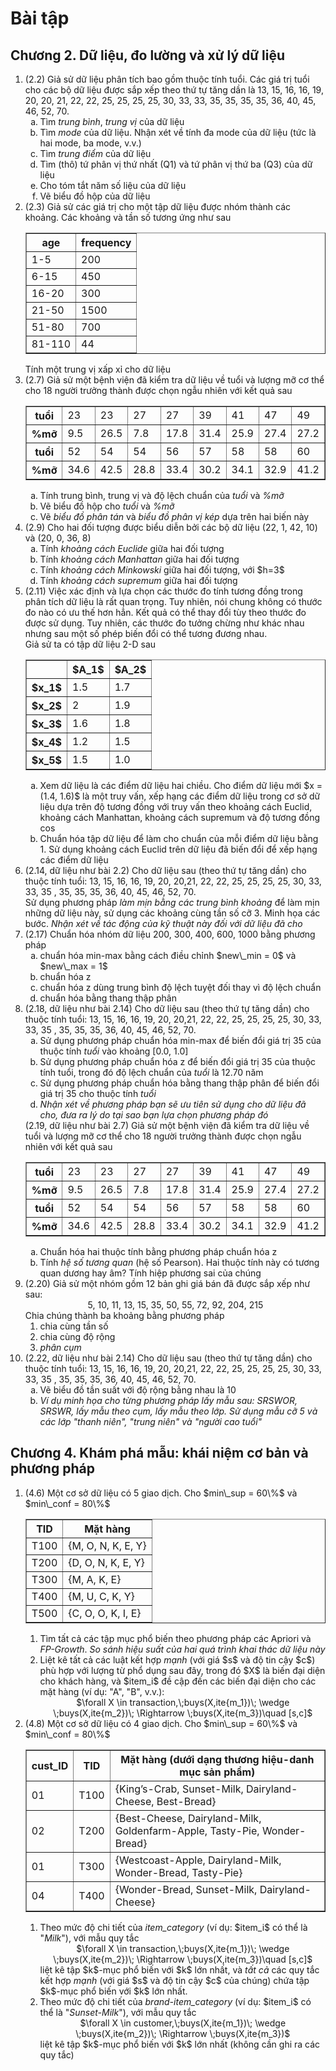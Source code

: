 # Bài tập
## Chương 2. Dữ liệu, đo lường và xử lý dữ liệu
<ol>
  <li>(2.2) Giả sử dữ liệu phân tích bao gồm thuộc tính tuổi. Các giá trị tuổi cho các bộ dữ liệu được sắp xếp theo thứ tự tăng dần là 13, 15, 16, 16, 19, 20, 20, 21, 22, 22, 25, 25, 25, 25, 30, 33, 33, 35, 35, 35, 35, 36, 40, 45, 46, 52, 70.
    <ol type="a">
      <li>Tìm <i>trung bình</i>, <i>trung vị</i> của dữ liệu</li>
      <li>Tìm <i>mode</i> của dữ liệu. Nhận xét về tính đa mode của dữ liệu (tức là hai mode, ba mode, v.v.)</li>
      <li>Tìm <i>trung điểm</i> của dữ liệu</li>
      <li>Tìm (thô) tứ phân vị thứ nhất (Q1) và tứ phân vị thứ ba (Q3) của dữ liệu</li>
      <li>Cho tóm tắt năm số liệu của dữ liệu</li>
      <li>Vẽ biểu đồ hộp của dữ liệu</li>
    </ol>
  </li>

  <li>(2.3) Giả sử các giá trị cho một tập dữ liệu được nhóm thành các khoảng. Các khoảng và tần số tương ứng như sau
    <table border="1"; align="center">
      <tr> <th>age</th> <th>frequency</th> </tr>
      <tr> <td>1-5</td> <td>200</td> </tr>
      <tr> <td>6-15</td> <td>450</td> </tr>
      <tr> <td>16-20</td> <td>300</td> </tr>
      <tr> <td>21-50</td> <td>1500</td> </tr>
      <tr> <td>51-80</td> <td>700</td> </tr>
      <tr><td>81-110</td><td>44</td></tr>
    </table>
    Tính một trung vị xấp xỉ cho dữ liệu
  </li>

  <li>(2.7) Giả sử một bệnh viện đã kiểm tra dữ liệu về tuổi và lượng mỡ cơ thể cho 18 người trưởng thành được chọn ngẫu nhiên với kết quả sau
    <table border="1"; align="center">
      <tr> <th>tuổi</th> <td>23</td> <td>23</td> <td>27</td> <td>27</td> <td>39</td>
        <td>41</td> <td>47</td> <td>49</td> <td>50</td>
      </tr>
      <tr><th>%mỡ</th> <td>9.5</td> <td>26.5</td> <td>7.8</td> <td>17.8</td> <td>31.4</td>
        <td>25.9</td> <td>27.4</td> <td>27.2</td> <td>31.2</td>
      </tr>
      <tr>
        <th>tuổi</th><td>52</td> <td>54</td> <td>54</td> <td>56</td> <td>57</td>
        <td>58</td> <td>58</td> <td>60</td> <td>61</td>
      </tr>
      <tr>
        <th>%mỡ</th> <td>34.6</td> <td>42.5</td> <td>28.8</td> <td>33.4</td> <td>30.2</td>
        <td>34.1</td> <td>32.9</td> <td>41.2</td> <td>35.7</td>
      </tr>
    </table>
    <ol type="a">
      <li>Tính trung bình, trung vị và độ lệch chuẩn của <i>tuổi</i> và <i>%mỡ</i></li>
      <li>Vẽ biểu đồ hộp cho <i>tuổi</i> và <i>%mỡ</i></li>
      <li>Vẽ <i>biểu đồ phân tán</i> và <i>biểu đồ phân vị kép</i> dựa trên hai biến này</li>
    </ol>
  </li>

  <li>(2.9) Cho hai đối tượng được biểu diễn bởi các bộ dữ liệu (22, 1, 42, 10) và (20, 0, 36, 8)
    <ol type="a">
      <li>Tính <i>khoảng cách Euclide</i> giữa hai đối tượng</li>
      <li>Tính <i>khoảng cách Manhattan</i> giữa hai đối tượng</li>
      <li>Tính <i>khoảng cách Minkowski</i> giữa hai đối tượng, với $h=3$</li>
      <li>Tính <i>khoảng cách supremum</i> giữa hai đối tượng</li>
    </ol>
  </li>

  <li>(2.11) Việc xác định và lựa chọn các thước đo tính tương đồng trong phân tích dữ liệu là rất quan trọng. Tuy nhiên, nói chung không có thước đo nào có ưu thế hơn hẳn. Kết quả có thể thay đổi tùy theo thước đo được sử dụng. Tuy nhiên, các thước đo tưởng chừng như khác nhau nhưng sau một số phép biến đổi có thể tương đương nhau.
    <div>
    Giả sử ta có tập dữ liệu 2-D sau
    </div>
    <table border="1"; align="center">
      <tr> <th></th> <th>$A_1$</th> <th>$A_2$</th> </tr>
      <tr> <th>$x_1$</th> <td>1.5</td> <td>1.7</td> </tr>
      <tr> <th>$x_2$</th> <td>2</td> <td>1.9</td> </tr>
      <tr> <th>$x_3$</th> <td>1.6</td> <td>1.8</td> </tr>
      <tr> <th>$x_4$</th> <td>1.2</td> <td>1.5</td> </tr>
      <tr> <th>$x_5$</th> <td>1.5</td> <td>1.0</td> </tr>
    </table>
    <ol type="a">
      <li>Xem dữ liệu là các điểm dữ liệu hai chiều. Cho điểm dữ liệu mới $x = (1.4, 1.6)$ là một truy vấn, xếp hạng các điểm dữ liệu trong cơ sở dữ liệu dựa trên độ tương đồng với truy vấn theo khoảng cách Euclid, khoảng cách Manhattan, khoảng cách supremum và độ tương đồng cos
      </li>
      <li>Chuẩn hóa tập dữ liệu để làm cho chuẩn của mỗi điểm dữ liệu bằng 1. Sử dụng khoảng cách Euclid trên dữ liệu đã biến đổi để xếp hạng các điểm dữ liệu        
      </li>
    </ol>
  </li>

  <li>(2.14, dữ liệu như bài 2.2) Cho dữ liệu sau (theo thứ tự tăng dần) cho thuộc tính tuổi: 13, 15, 16, 16, 19, 20, 20,21, 22, 22, 25, 25, 25, 25, 30, 33, 33, 35 , 35, 35, 35, 36, 40, 45, 46, 52, 70.
    <div>
      Sử dụng phương pháp <i>làm mịn bằng các trung bình khoảng</i> để làm mịn những dữ liệu này, sử dụng các khoảng cùng tần số cỡ 3. Minh họa các bước. <i>Nhận xét về tác động của kỹ thuật này đối với dữ liệu đã cho</i>
    </div>
  </li>

  <li>(2.17) Chuẩn hóa nhóm dữ liệu 200, 300, 400, 600, 1000 bằng phương pháp
    <ol type="a">
      <li>chuẩn hóa min-max bằng cách điều chỉnh $new\_min = 0$ và $new\_max = 1$</li>
      <li>chuẩn hóa z</li>
      <li>chuẩn hóa z dùng trung bình độ lệch tuyệt đối thay vì độ lệch chuẩn</li>
      <li>chuẩn hóa bằng thang thập phân</li>
    </ol>
  </li>

  <li>(2.18, dữ liệu như bài 2.14) Cho dữ liệu sau (theo thứ tự tăng dần) cho thuộc tính tuổi: 13, 15, 16, 16, 19, 20, 20,21, 22, 22, 25, 25, 25, 25, 30, 33, 33, 35 , 35, 35, 35, 36, 40, 45, 46, 52, 70.
    <ol type="a">
      <li>Sử dụng phương pháp chuẩn hóa min-max để biến đổi giá trị 35 của thuộc tính <i>tuổi</i> vào khoảng [0.0, 1.0]</li>
      <li>Sử dụng phương pháp chuẩn hóa z để biến đổi giá trị 35 của thuộc tính tuổi, trong đó độ lệch chuẩn của <i>tuổi</i> là 12.70 năm</li>
      <li>Sử dụng phương pháp chuẩn hóa bằng thang thập phân để biến đổi giá trị 35 cho thuộc tính <i>tuổi</i></li>
      <li><i>Nhận xét về phương pháp bạn sẽ ưu tiên sử dụng cho dữ liệu đã cho, đưa ra lý do tại sao bạn lựa chọn phương pháp đó</i></li>
    </ol>
  </li>(2.19, dữ liệu như bài 2.7) Giả sử một bệnh viện đã kiểm tra dữ liệu về tuổi và lượng mỡ cơ thể cho 18 người trưởng thành được chọn ngẫu nhiên với kết quả sau
    <table border="1"; align="center">
      <tr> <th>tuổi</th> <td>23</td> <td>23</td> <td>27</td> <td>27</td> <td>39</td>
        <td>41</td> <td>47</td> <td>49</td> <td>50</td>
      </tr>
      <tr><th>%mỡ</th> <td>9.5</td> <td>26.5</td> <td>7.8</td> <td>17.8</td> <td>31.4</td>
        <td>25.9</td> <td>27.4</td> <td>27.2</td> <td>31.2</td>
      </tr>
      <tr>
        <th>tuổi</th><td>52</td> <td>54</td> <td>54</td> <td>56</td> <td>57</td>
        <td>58</td> <td>58</td> <td>60</td> <td>61</td>
      </tr>
      <tr>
        <th>%mỡ</th> <td>34.6</td> <td>42.5</td> <td>28.8</td> <td>33.4</td> <td>30.2</td>
        <td>34.1</td> <td>32.9</td> <td>41.2</td> <td>35.7</td>
      </tr>
    </table>
    <ol type="a">
      <li>Chuẩn hóa hai thuộc tính bằng phương pháp chuẩn hóa z</li>
      <li>Tính <i>hệ số tương quan</i> (hệ số Pearson). Hai thuộc tính này có tương quan dương hay âm? Tính hiệp phương sai của chúng</li>
    </ol>
  <li>(2.20) Giả sử một nhóm gồm 12 bản ghi giá bán đã được sắp xếp như sau:
    <div align="center">5, 10, 11, 13, 15, 35, 50, 55, 72, 92, 204, 215</div>
    Chia chúng thành ba khoảng bằng phương pháp
    <ol>
      <li>chia cùng tần số</li>
      <li>chia cùng độ rộng</li>
      <li><i>phân cụm</i></li>
    </ol>
  </li>

  <li>(2.22, dữ liệu như bài 2.14) Cho dữ liệu sau (theo thứ tự tăng dần) cho thuộc tính tuổi: 13, 15, 16, 16, 19, 20, 20,21, 22, 22, 25, 25, 25, 25, 30, 33, 33, 35 , 35, 35, 35, 36, 40, 45, 46, 52, 70.
  <ol type="a">
    <li>Vẽ biểu đồ tần suất với độ rộng bằng nhau là 10</li>
    <li><i>Ví dụ minh họa cho từng phương pháp lấy mẫu sau: SRSWOR, SRSWR, lấy mẫu theo cụm, lấy mẫu theo lớp. Sử dụng mẫu cỡ 5 và các lớp "thanh niên", "trung niên" và "người cao tuổi"</i></li>
  </ol>
    
  </li>
</ol>

## Chương 4. Khám phá mẫu: khái niệm cơ bản và phương pháp
<ol>
  <li>(4.6) Một cơ sở dữ liệu có 5 giao dịch. Cho $min\_sup = 60\%$ và $min\_conf = 80\%$
    <table border="1"; align="center">
      <tr><th>TID</th> <th>Mặt hàng</th></tr>
      <tr><td>T100</td> <td>{M, O, N, K, E, Y}</td></tr>
      <tr><td>T200</td> <td>{D, O, N, K, E, Y}</td></tr>
      <tr><td>T300</td> <td>{M, A, K, E}</td></tr>
      <tr><td>T400</td> <td>{M, U, C, K, Y}</td></tr>
      <tr><td>T500</td> <td>{C, O, O, K, I, E}</td></tr>
    </table>
    <ol>
      <li>Tìm tất cả các tập mục phổ biến theo phương pháp các Apriori và <i>FP-Growth</i>. <i>So sánh hiệu suất của hai quá trình khai thác dữ liệu này</i></li>
      <li>Liệt kê tất cả các luật kết hợp <i>mạnh</i> (với giá $s$ và độ tin cậy $c$) phù hợp với lượng từ phổ dụng sau đây, trong đó $X$ là biến đại diện cho khách hàng, và $item_i$ đề cập đến các biến đại diện cho các mặt hàng (ví dụ: "A", "B", v.v.):</li>
      <div align="center">$\forall X \in transaction,\;buys(X,ite{m_1})\; \wedge \;buys(X,ite{m_2})\; \Rightarrow \;buys(X,ite{m_3})\quad [s,c]$</div>
    </ol>
  </li>

  <li>(4.8) Một cơ sở dữ liệu có 4 giao dịch. Cho $min\_sup = 60\%$ và $min\_conf = 80\%$
    <table border="1"; align="center">
      <tr><th>cust_ID</th> <th>TID</th> <th>Mặt hàng (dưới dạng thương hiệu-danh mục sản phẩm)</th></tr>
      <tr><td>01</td> <td>T100</td> <td>{King’s-Crab, Sunset-Milk, Dairyland-Cheese, Best-Bread}</td></tr>
      <tr><td>02</td> <td>T200</td> <td>{Best-Cheese, Dairyland-Milk, Goldenfarm-Apple, Tasty-Pie, Wonder-Bread}</td></tr>
      <tr><td>01</td> <td>T300</td> <td>{Westcoast-Apple, Dairyland-Milk, Wonder-Bread, Tasty-Pie}</td></tr>
      <tr><td>04</td> <td>T400</td> <td>{Wonder-Bread, Sunset-Milk, Dairyland-Cheese}</td></tr>
    </table>
    <ol>
      <li>Theo mức độ chi tiết của <i>item_category</i> (ví dụ: $item_i$ có thể là "<i>Milk</i>"), với mẫu quy tắc
        <div align="center">$\forall X \in transaction,\;buys(X,ite{m_1})\; \wedge \;buys(X,ite{m_2})\; \Rightarrow \;buys(X,ite{m_3})\quad [s,c]$</div>
        liệt kê tập $k$-mục phổ biến với $k$ lớn nhất, và <i>tất cả</i> các quy tắc kết hợp <i>mạnh</i> (với giá $s$ và độ tin cậy $c$ của chúng) chứa tập $k$-mục phổ biến với $k$ lớn nhất.
      </li>
      <li>Theo mức độ chi tiết của <i>brand-item_category</i> (ví dụ: $item_i$ có thể là "<i>Sunset-Milk</i>"), với mẫu quy tắc
        <div align="center">$\forall X \in customer,\;buys(X,ite{m_1})\; \wedge \;buys(X,ite{m_2})\; \Rightarrow \;buys(X,ite{m_3})$</div>
        liệt kê tập $k$-mục phổ biến với $k$ lớn nhất (không cần ghi ra các quy tắc)
      </li>
    </ol>
  </li>
</ol>
